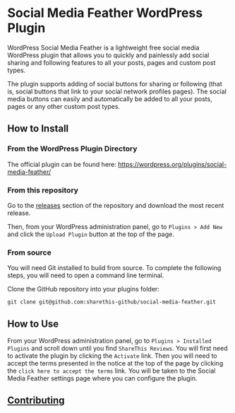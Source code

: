 # Social Media Feather WordPress Plugin

WordPress Social Media Feather is a lightweight free social media WordPress plugin that allows you to quickly and painlessly add social sharing and following features to all your posts, pages and custom post types.

The plugin supports adding of social buttons for sharing or following (that is, social buttons that link to your social network profiles pages). The social media buttons can easily and automatically be added to all your posts, pages or any other custom post types.

## How to Install

### From the WordPress Plugin Directory

The official plugin can be found here: https://wordpress.org/plugins/social-media-feather/

### From this repository

Go to the [releases](https://github.com/sharethis-github/social-media-feather/releases) section of the repository and download the most recent release.

Then, from your WordPress administration panel, go to `Plugins > Add New` and click the `Upload Plugin` button at the top of the page.

### From source

You will need Git installed to build from source. To complete the following steps, you will need to open a command line terminal.

Clone the GitHub repository into your plugins folder:

`git clone git@github.com:sharethis-github/social-media-feather.git`

## How to Use

From your WordPress administration panel, go to `Plugins > Installed Plugins` and scroll down until you find `ShareThis Reviews`. You will first need to activate the plugin by clicking the `Activate` link. Then you will need to accept the terms presented in the notice at the top of the page by clicking the `click here to accept the terms` link. You will be taken to the Social Media Feather settings page where you can configure the plugin.

## [Contributing](CONTRIBUTING.md)